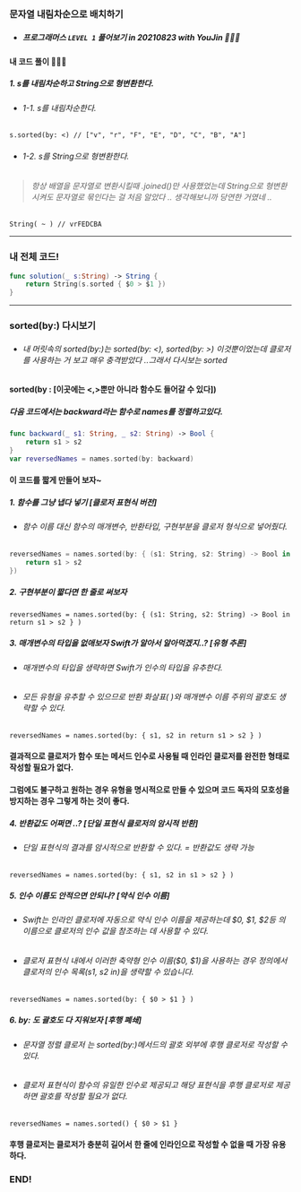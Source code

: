 ### 문자열 내림차순으로 배치하기

- ##### 프로그래머스 ```LEVEL 1``` 풀어보기 in 20210823 with YouJin 👩🏻‍💻

#### 내 코드 풀이 👩🏻‍💻

##### 1. s를 내림차순하고 String으로 형변환한다.
- ###### 1-1. s를 내림차순한다.
```s.sorted(by: <) // ["v", "r", "F", "E", "D", "C", "B", "A"]```
- ###### 1-2. s를 String으로 형변환한다.
> ###### 항상 배열을 문자열로 변환시킬때 .joined()만 사용했었는데 String으로 형변환 시켜도 문자열로 묶인다는 걸 처음 알았다 .. 생각해보니까 당연한 거였네 ..
```String( ~ ) // vrFEDCBA```

***
### 내 전체 코드!
```swift
func solution(_ s:String) -> String {
    return String(s.sorted { $0 > $1 })
}
```

***

### sorted(by:) 다시보기
- ###### 내 머릿속의 sorted(by:)는 sorted(by: <), sorted(by: >) 이것뿐이었는데 클로저를 사용하는 거 보고 매우 충격받았다 ..그래서 다시보는 sorted

#### sorted(by : [이곳에는 <,>뿐만 아니라 함수도 들어갈 수 있다])

##### 다음 코드에서는 backward라는 함수로 names를 정렬하고있다.
```swift
func backward(_ s1: String, _ s2: String) -> Bool {
    return s1 > s2
}
var reversedNames = names.sorted(by: backward)
```

#### 이 코드를 짧게 만들어 보자~

##### 1. 함수를 그냥 냅다 넣기 [클로저 표현식 버전]
- ###### 함수 이름 대신 함수의 매개변수, 반환타입, 구현부분을 클로저 형식으로 넣어줬다.
```swift
reversedNames = names.sorted(by: { (s1: String, s2: String) -> Bool in
    return s1 > s2
})
```

##### 2. 구현부분이 짧다면 한 줄로 써보자
```reversedNames = names.sorted(by: { (s1: String, s2: String) -> Bool in return s1 > s2 } )```

##### 3. 매개변수의 타입을 없애보자 Swift가 알아서 알아먹겠지..? [유형 추론]
- ###### 매개변수의 타입을 생략하면 Swift가 인수의 타입을 유추한다.
- ######  모든 유형을 유추할 수 있으므로 반환 화살표( )와 매개변수 이름 주위의 괄호도 생략할 수 있다.
```reversedNames = names.sorted(by: { s1, s2 in return s1 > s2 } )```

#### 결과적으로 클로저가 함수 또는 메서드 인수로 사용될 때 인라인 클로저를 완전한 형태로 작성할 필요가 없다.

#### 그럼에도 불구하고 원하는 경우 유형을 명시적으로 만들 수 있으며 코드 독자의 모호성을 방지하는 경우 그렇게 하는 것이 좋다.

##### 4. 반환값도 어쩌면 ..? [단일 표현식 클로저의 암시적 반환]
- ###### 단일 표현식의 결과를 암시적으로 반환할 수 있다. = 반환값도 생략 가능
```reversedNames = names.sorted(by: { s1, s2 in s1 > s2 } )```

##### 5. 인수 이름도 안적으면 안되나? [약식 인수 이름]
- ###### Swift는 인라인 클로저에 자동으로 약식 인수 이름을 제공하는데 $0, $1, $2등 의 이름으로 클로저의 인수 값을 참조하는 데 사용할 수 있다.
- ###### 클로저 표현식 내에서 이러한 축약형 인수 이름($0, $1)을 사용하는 경우 정의에서 클로저의 인수 목록(s1, s2 in)을 생략할 수 있습니다. 
```reversedNames = names.sorted(by: { $0 > $1 } )```

##### 6. by: 도 괄호도 다 지워보자 [후행 폐쇄]
- ###### 문자열 정렬 클로저 는 sorted(by:)메서드의 괄호 외부에 후행 클로저로 작성할 수 있다.
- ###### 클로저 표현식이 함수의 유일한 인수로 제공되고 해당 표현식을 후행 클로저로 제공하면 괄호를 작성할 필요가 없다.
```reversedNames = names.sorted() { $0 > $1 }```

#### 후행 클로저는 클로저가 충분히 길어서 한 줄에 인라인으로 작성할 수 없을 때 가장 유용하다.

### END!
